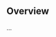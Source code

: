 <!-- Note: Please must use one of our issue templates to file an issue! 🛑 -->
<!-- 👉 https://github.com/JoshuaKGoldberg/emoji-platform-data/issues/new/choose 👈 -->
<!-- **Issues that should have been filed with a template will be closed without action, and we will ask you to use a template.** -->

<!-- This blank issue template is only for issues that don't fit any of the templates. -->

## Overview

...
